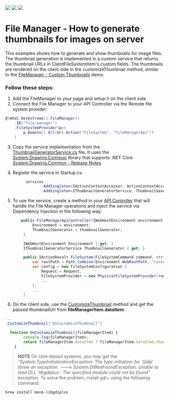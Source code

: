 <!-- default badges list -->
![](https://img.shields.io/endpoint?url=https://codecentral.devexpress.com/api/v1/VersionRange/193664916/20.1.3%2B)
[![](https://img.shields.io/badge/Open_in_DevExpress_Support_Center-FF7200?style=flat-square&logo=DevExpress&logoColor=white)](https://supportcenter.devexpress.com/ticket/details/T828667)
[![](https://img.shields.io/badge/📖_How_to_use_DevExpress_Examples-e9f6fc?style=flat-square)](https://docs.devexpress.com/GeneralInformation/403183)
<!-- default badges end -->
# File Manager - How to generate thumbnails for images on server

This examples shows how to generate and show thumbnails for image files. The thumbnail generation is implemented in a custom service that returns the thumbnail URLs in ClientFileSystemItem's custom fields. The thumbnails are rendered on the client side in the customizeThumbnail method, similar to the [FileManager - Custom Thumbnails](https://js.devexpress.com/Demos/WidgetsGallery/Demo/FileManager/CustomThumbnails/jQuery/Light/) demo.

### Follow these steps:
1. Add the FileManager to your page and setup it on the client side.
2. Connect the File Manager to your API Controller via the Remote file system provider:
```cs
@(Html.DevExtreme().FileManager()
    .ID("file-manager")
    .FileSystemProvider(p=>
        p.Remote().Url(Url.Action("FileSystem", "FileManagerApi"))
    )
```
3. Copy the service implementation from the [ThumbnailGeneratorService.cs](CS/FileManagerThumbs/Services/ThumbnailGeneratorService.cs) file. It uses the [System.Drawing.Common](https://www.nuget.org/packages/System.Drawing.Common/) library that supports .NET Core: [System.Drawing.Common - Release Notes](https://github.com/dotnet/core/tree/master/release-notes). 

4. Register the service in Startup.cs:
```cs
         services
                .AddSingleton<IActionContextAccessor, ActionContextAccessor>()
                .AddSingleton<IThumbnailGeneratorService, ThumbnailGeneratorService>();
```
5. To use the service, create a method in your [API Controller](CS/FileManagerThumbs/Controllers/FileManagerApiController.cs) that will handle the File Manager operations and inject the service via Dependency Injection in the following way: 
```cs
       public FileManagerApiController(IWebHostEnvironment environment, IThumbnailGeneratorService thumbnailGenerator) {
            Environment = environment;
            ThumbnailGenerator = thumbnailGenerator;
        }

        IWebHostEnvironment Environment { get; }
        IThumbnailGeneratorService ThumbnailGenerator { get; }

        public IActionResult FileSystem(FileSystemCommand command, string arguments) {
            var rootPath = Path.Combine(Environment.WebRootPath, "ContentFolder");
            var config = new FileSystemConfiguration {
                Request = Request,
                FileSystemProvider = new PhysicalFileSystemProvider(rootPath, ThumbnailGenerator.AssignThumbnailUrl),
                ...
            };
            ...
        }
```
6. On the client side, use the [CustomizeThumbnail](https://js.devexpress.com/DevExtreme/ApiReference/UI_Widgets/dxFileManager/Configuration/#customizeThumbnail) method and get the passed thumbnailUrl from **fileManagerItem.dataItem**:
```cs
...
.CustomizeThumbnail("OnCustomizeThumbnail")
```
```js
  function OnCustomizeThumbnail(fileManagerItem) {
        console.log(fileManagerItem);
        return fileManagerItem.dataItem ? fileManagerItem.dataItem.thumbnailUrl : null;
    }
```
> **NOTE**
> On *Unix-based* systems, you may get the *"System.TypeInitializationException: The type initializer for 'Gdip' threw an exception. ---> System.DllNotFoundException: Unable to load DLL 'libgdiplus': The specified module could not be found"* exception. To solve the problem, install gdi+ using the following command:
```
brew install mono-libgdiplus
```
